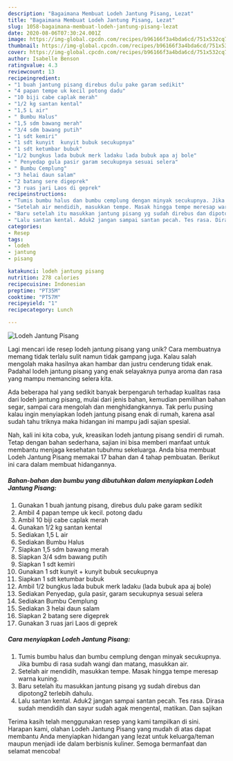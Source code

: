 ```yaml
---
description: "Bagaimana Membuat Lodeh Jantung Pisang, Lezat"
title: "Bagaimana Membuat Lodeh Jantung Pisang, Lezat"
slug: 1058-bagaimana-membuat-lodeh-jantung-pisang-lezat
date: 2020-08-06T07:30:24.001Z
image: https://img-global.cpcdn.com/recipes/b96166f3a4bda6cd/751x532cq70/lodeh-jantung-pisang-foto-resep-utama.jpg
thumbnail: https://img-global.cpcdn.com/recipes/b96166f3a4bda6cd/751x532cq70/lodeh-jantung-pisang-foto-resep-utama.jpg
cover: https://img-global.cpcdn.com/recipes/b96166f3a4bda6cd/751x532cq70/lodeh-jantung-pisang-foto-resep-utama.jpg
author: Isabelle Benson
ratingvalue: 4.3
reviewcount: 13
recipeingredient:
- "1 buah jantung pisang direbus dulu pake garam sedikit"
- "4 papan tempe uk kecil potong dadu"
- "10 biji cabe caplak merah"
- "1/2 kg santan kental"
- "1,5 L air"
- " Bumbu Halus"
- "1,5 sdm bawang merah"
- "3/4 sdm bawang putih"
- "1 sdt kemiri"
- "1 sdt kunyit  kunyit bubuk secukupnya"
- "1 sdt ketumbar bubuk"
- "1/2 bungkus lada bubuk merk ladaku lada bubuk apa aj bole"
- " Penyedap gula pasir garam secukupnya sesuai selera"
- " Bumbu Cemplung"
- "3 helai daun salam"
- "2 batang sere digeprek"
- "3 ruas jari Laos di geprek"
recipeinstructions:
- "Tumis bumbu halus dan bumbu cemplung dengan minyak secukupnya. Jika bumbu di rasa sudah wangi dan matang, masukkan air."
- "Setelah air mendidih, masukkan tempe. Masak hingga tempe meresap warna kuning."
- "Baru setelah itu masukkan jantung pisang yg sudah direbus dan dipotong2 terlebih dahulu."
- "Lalu santan kental. Aduk2 jangan sampai santan pecah. Tes rasa. Dirasa sudah mendidih dan sayur sudah agak mengental, matikan. Dan sajikan"
categories:
- Resep
tags:
- lodeh
- jantung
- pisang

katakunci: lodeh jantung pisang 
nutrition: 278 calories
recipecuisine: Indonesian
preptime: "PT35M"
cooktime: "PT57M"
recipeyield: "1"
recipecategory: Lunch

---
```



![Lodeh Jantung Pisang](https://img-global.cpcdn.com/recipes/b96166f3a4bda6cd/751x532cq70/lodeh-jantung-pisang-foto-resep-utama.jpg)

Lagi mencari ide resep lodeh jantung pisang yang unik? Cara membuatnya memang tidak terlalu sulit namun tidak gampang juga. Kalau salah mengolah maka hasilnya akan hambar dan justru cenderung tidak enak. Padahal lodeh jantung pisang yang enak selayaknya punya aroma dan rasa yang mampu memancing selera kita.

Ada beberapa hal yang sedikit banyak berpengaruh terhadap kualitas rasa dari lodeh jantung pisang, mulai dari jenis bahan, kemudian pemilihan bahan segar, sampai cara mengolah dan menghidangkannya. Tak perlu pusing kalau ingin menyiapkan lodeh jantung pisang enak di rumah, karena asal sudah tahu triknya maka hidangan ini mampu jadi sajian spesial.




Nah, kali ini kita coba, yuk, kreasikan lodeh jantung pisang sendiri di rumah. Tetap dengan bahan sederhana, sajian ini bisa memberi manfaat untuk membantu menjaga kesehatan tubuhmu sekeluarga. Anda bisa membuat Lodeh Jantung Pisang memakai 17 bahan dan 4 tahap pembuatan. Berikut ini cara dalam membuat hidangannya.

<!--inarticleads1-->

##### Bahan-bahan dan bumbu yang dibutuhkan dalam menyiapkan Lodeh Jantung Pisang:

1. Gunakan 1 buah jantung pisang, direbus dulu pake garam sedikit
1. Ambil 4 papan tempe uk kecil. potong dadu
1. Ambil 10 biji cabe caplak merah
1. Gunakan 1/2 kg santan kental
1. Sediakan 1,5 L air
1. Sediakan  Bumbu Halus
1. Siapkan 1,5 sdm bawang merah
1. Siapkan 3/4 sdm bawang putih
1. Siapkan 1 sdt kemiri
1. Gunakan 1 sdt kunyit + kunyit bubuk secukupnya
1. Siapkan 1 sdt ketumbar bubuk
1. Ambil 1/2 bungkus lada bubuk merk ladaku (lada bubuk apa aj bole)
1. Sediakan  Penyedap, gula pasir, garam secukupnya sesuai selera
1. Sediakan  Bumbu Cemplung
1. Sediakan 3 helai daun salam
1. Siapkan 2 batang sere digeprek
1. Gunakan 3 ruas jari Laos di geprek




<!--inarticleads2-->

##### Cara menyiapkan Lodeh Jantung Pisang:

1. Tumis bumbu halus dan bumbu cemplung dengan minyak secukupnya. Jika bumbu di rasa sudah wangi dan matang, masukkan air.
1. Setelah air mendidih, masukkan tempe. Masak hingga tempe meresap warna kuning.
1. Baru setelah itu masukkan jantung pisang yg sudah direbus dan dipotong2 terlebih dahulu.
1. Lalu santan kental. Aduk2 jangan sampai santan pecah. Tes rasa. Dirasa sudah mendidih dan sayur sudah agak mengental, matikan. Dan sajikan




Terima kasih telah menggunakan resep yang kami tampilkan di sini. Harapan kami, olahan Lodeh Jantung Pisang yang mudah di atas dapat membantu Anda menyiapkan hidangan yang lezat untuk keluarga/teman maupun menjadi ide dalam berbisnis kuliner. Semoga bermanfaat dan selamat mencoba!
